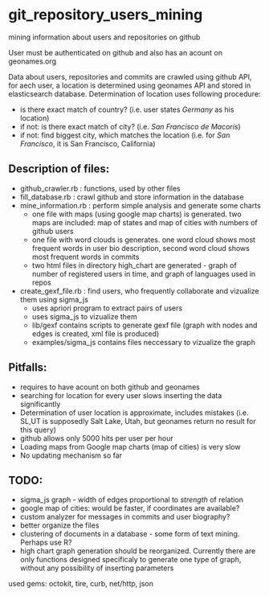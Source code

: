 git_repository_users_mining
===========================

mining information about users and repositories on github

User must be authenticated on github and also has an acount on geonames.org

Data about users, repositories and commits are crawled using github API, for aech user, a location is determined using geonames API and stored in elasticsearch database.
Determination of location uses following procedure:
- is there exact match of country? (i.e. user states *Germany* as his location)
- if not: is there exact match of city? (i.e. *San Francisco de Macorís*)
- if not: find biggest city, which matches the location (i.e. for *San Francisco*, it is San Francisco, California)



Description of files:
---------------------
- github_crawler.rb : functions, used by other files
- fill_database.rb : crawl github and store information in the database
- mine_information.rb : perform simple analysis and generate some charts
    - one file with maps (using google map charts) is generated. two maps are included: map of states and map of cities with numbers of github users
    - one file with word clouds is generates. one word cloud shows most frequent words in user bio description, second word cloud shows most frequent words in commits
    - two html files in directory high_chart are generated - graph of number of registered users in time, and graph of languages used in repos
- create_gexf_file.rb : find users, who frequently collaborate and vizualize them using sigma_js
    - uses apriori program to extract pairs of users
    - uses sigma_js to vizualize them
    - lib/gexf contains scripts to generate gexf file (graph with nodes and edges is created, xml file is produced)
    - examples/sigma_js contains files neccessary to vizualize the graph 

Pitfalls:
---------
- requires to have acount on both github and geonames
- searching for location for every user slows inserting the data significantly
- Determination of user location is approximate, includes mistakes (i.e. SL,UT is supposedly Salt Lake, Utah, but geonames return no result for this query)
- github allows only 5000 hits per user per hour
- Loading maps from Google map charts (map of cities) is very slow
- No updating mechanism so far

TODO:
-----
- sigma_js graph - width of edges proportional to *strength* of relation
- google map of cities: would be faster, if coordinates are available?
- custom analyzer for messages in commits and user biography?
- better organize the files
- clustering of documents in a database - some form of text mining. Perhaps use R?
- high chart graph generation should be reorganized. Currently there are only functions designed specificaly to generate one type of graph, without any possibility of inserting parameters

used gems: octokit, tire, curb, net/http, json